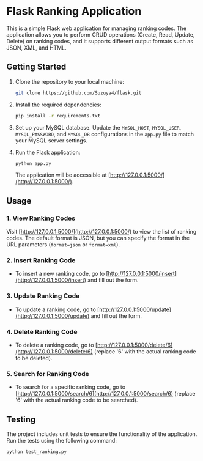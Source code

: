 # Flask Ranking Application

This is a simple Flask web application for managing ranking codes. The application allows you to perform CRUD operations (Create, Read, Update, Delete) on ranking codes, and it supports different output formats such as JSON, XML, and HTML.

## Getting Started

1. Clone the repository to your local machine:

   ```bash
   git clone https://github.com/Suzuya4/flask.git
   ```

2. Install the required dependencies:

   ```bash
   pip install -r requirements.txt
   ```

3. Set up your MySQL database. Update the `MYSQL_HOST`, `MYSQL_USER`, `MYSQL_PASSWORD`, and `MYSQL_DB` configurations in the `app.py` file to match your MySQL server settings.

4. Run the Flask application:

   ```bash
   python app.py
   ```

   The application will be accessible at [http://127.0.0.1:5000/](http://127.0.0.1:5000/).

## Usage

### 1. View Ranking Codes

Visit [http://127.0.0.1:5000/](http://127.0.0.1:5000/) to view the list of ranking codes. The default format is JSON, but you can specify the format in the URL parameters (`format=json` or `format=xml`).

### 2. Insert Ranking Code

- To insert a new ranking code, go to [http://127.0.0.1:5000/insert](http://127.0.0.1:5000/insert) and fill out the form.

### 3. Update Ranking Code

- To update a ranking code, go to [http://127.0.0.1:5000/update](http://127.0.0.1:5000/update) and fill out the form.

### 4. Delete Ranking Code

- To delete a ranking code, go to [http://127.0.0.1:5000/delete/6](http://127.0.0.1:5000/delete/6) (replace '6' with the actual ranking code to be deleted).

### 5. Search for Ranking Code

- To search for a specific ranking code, go to [http://127.0.0.1:5000/search/6](http://127.0.0.1:5000/search/6) (replace '6' with the actual ranking code to be searched).

## Testing

The project includes unit tests to ensure the functionality of the application. Run the tests using the following command:

```bash
python test_ranking.py
```